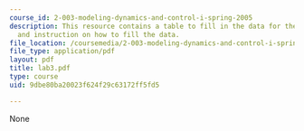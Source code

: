```yaml
---
course_id: 2-003-modeling-dynamics-and-control-i-spring-2005
description: This resource contains a table to fill in the data for the lab session
  and instruction on how to fill the data.
file_location: /coursemedia/2-003-modeling-dynamics-and-control-i-spring-2005/9dbe80ba20023f624f29c63172ff5fd5_lab3.pdf
file_type: application/pdf
layout: pdf
title: lab3.pdf
type: course
uid: 9dbe80ba20023f624f29c63172ff5fd5

---
```

None